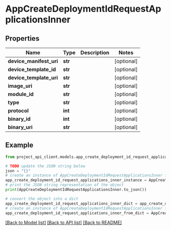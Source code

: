 # AppCreateDeploymentIdRequestApplicationsInner


## Properties

Name | Type | Description | Notes
------------ | ------------- | ------------- | -------------
**device_manifest_uri** | **str** |  | [optional] 
**device_template_id** | **str** |  | [optional] 
**device_template_uri** | **str** |  | [optional] 
**image_uri** | **str** |  | [optional] 
**module_id** | **str** |  | [optional] 
**type** | **str** |  | [optional] 
**protocol** | **int** |  | [optional] 
**binary_id** | **int** |  | [optional] 
**binary_uri** | **str** |  | [optional] 

## Example

```python
from project_api_client.models.app_create_deployment_id_request_applications_inner import AppCreateDeploymentIdRequestApplicationsInner

# TODO update the JSON string below
json = "{}"
# create an instance of AppCreateDeploymentIdRequestApplicationsInner from a JSON string
app_create_deployment_id_request_applications_inner_instance = AppCreateDeploymentIdRequestApplicationsInner.from_json(json)
# print the JSON string representation of the object
print(AppCreateDeploymentIdRequestApplicationsInner.to_json())

# convert the object into a dict
app_create_deployment_id_request_applications_inner_dict = app_create_deployment_id_request_applications_inner_instance.to_dict()
# create an instance of AppCreateDeploymentIdRequestApplicationsInner from a dict
app_create_deployment_id_request_applications_inner_from_dict = AppCreateDeploymentIdRequestApplicationsInner.from_dict(app_create_deployment_id_request_applications_inner_dict)
```
[[Back to Model list]](../README.md#documentation-for-models) [[Back to API list]](../README.md#documentation-for-api-endpoints) [[Back to README]](../README.md)


